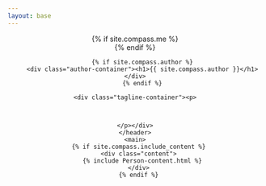 ```yaml
---
layout: base
---
```

<div class="wrapper">
    <header>
        {% if site.compass.me %}
        <div class="logo-container">
          <a class="logo" href="{{ page.baseurl }}" style="background-image: url('{{ site.baseurl }}{{ site.compass.me }}')"></a>
        </div>
        {% endif %}

        {% if site.compass.author %}
        <div class="author-container"><h1>{{ site.compass.author }}</h1></div>
        {% endif %}
        
	<div class="tagline-container"><p>
	


	</p></div>
    </header>
    <main>
      {% if site.compass.include_content %}
      <div class="content">
        {% include Person-content.html %}
      </div>
      {% endif %}
</div>

